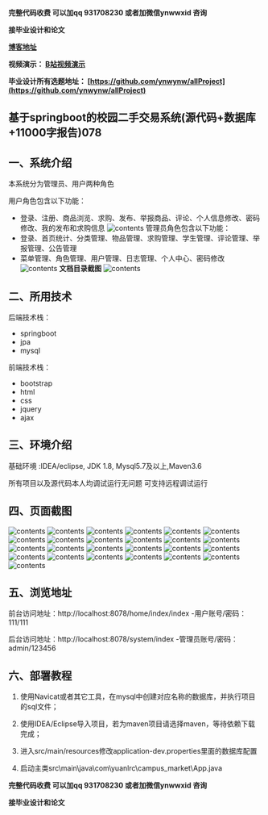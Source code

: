 **完整代码收费  可以加qq 931708230 或者加微信ynwwxid 咨询**

**接毕业设计和论文**

**[博客地址](https://blog.csdn.net/2303_76227485/article/details/131192230)**

**视频演示：
[B站视频演示](https://space.bilibili.com/384537280)**

**毕业设计所有选题地址：
[https://github.com/ynwynw/allProject](https://github.com/ynwynw/allProject)**

## 基于springboot的校园二手交易系统(源代码+数据库+11000字报告)078

## 一、系统介绍

本系统分为管理员、用户两种角色

用户角色包含以下功能：
- 登录、注册、商品浏览、求购、发布、举报商品、评论、个人信息修改、密码修改、我的发布和求购信息
![contents](./picture/picture0.png)
管理员角色包含以下功能：
- 登录、首页统计、分类管理、物品管理、求购管理、学生管理、评论管理、举报管理、公告管理
- 菜单管理、角色管理、用户管理、日志管理、个人中心、密码修改
![contents](./picture/picture00.png)
**文档目录截图**
![contents](./picture/picture00.png)
## 二、所用技术

后端技术栈：

- springboot
- jpa
- mysql

前端技术栈：

- bootstrap
- html
- css
- jquery
- ajax

## 三、环境介绍

基础环境 :IDEA/eclipse, JDK 1.8, Mysql5.7及以上,Maven3.6

所有项目以及源代码本人均调试运行无问题 可支持远程调试运行

## 四、页面截图
![contents](./picture/picture0.png)
![contents](./picture/picture1.png)
![contents](./picture/picture2.png)
![contents](./picture/picture3.png)
![contents](./picture/picture4.png)
![contents](./picture/picture5.png)
![contents](./picture/picture6.png)
![contents](./picture/picture7.png)
![contents](./picture/picture8.png)
![contents](./picture/picture9.png)
![contents](./picture/picture10.png)
![contents](./picture/picture11.png)
![contents](./picture/picture12.png)
![contents](./picture/picture13.png)
![contents](./picture/picture14.png)
![contents](./picture/picture15.png)
![contents](./picture/picture16.png)
![contents](./picture/picture17.png)
![contents](./picture/picture18.png)
![contents](./picture/picture19.png)
![contents](./picture/picture20.png)
![contents](./picture/picture21.png)
![contents](./picture/picture22.png)
![contents](./picture/picture23.png)
![contents](./picture/picture24.png)

## 五、浏览地址
前台访问地址：http://localhost:8078/home/index/index
-用户账号/密码：111/111

后台访问地址：http://localhost:8078/system/index
-管理员账号/密码：admin/123456

## 六、部署教程

1. 使用Navicat或者其它工具，在mysql中创建对应名称的数据库，并执行项目的sql文件；

2. 使用IDEA/Eclipse导入项目，若为maven项目请选择maven，等待依赖下载完成；

3. 进入src/main/resources修改application-dev.properties里面的数据库配置

4. 启动主类src\main\java\com\yuanlrc\campus_market\App.java

**完整代码收费  可以加qq 931708230 或者加微信ynwwxid 咨询**

**接毕业设计和论文**





